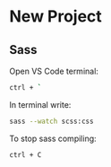 # New Project

## Sass

Open VS Code terminal:

```sh
ctrl + `
```

In terminal write:

```sh
sass --watch scss:css
```

To stop sass compiling: 

```sh
ctrl + C
``` 
